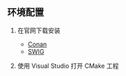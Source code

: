## 环境配置

1. 在官网下载安装
    * [Conan](https://conan.io/)
    * [SWIG](https://www.swig.org/)

2. 使用 Visual Studio 打开 CMake 工程